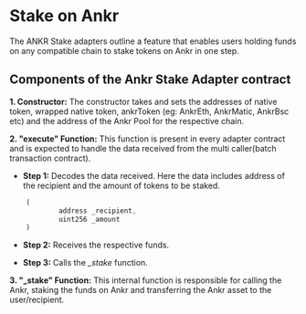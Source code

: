 # Stake on Ankr

The ANKR Stake adapters outline a feature that enables users holding funds on any compatible chain to stake tokens on Ankr in one step.

## Components of the Ankr Stake Adapter contract

**1. Constructor:** The constructor takes and sets the addresses of native token, wrapped native token, ankrToken (eg: AnkrEth, AnkrMatic, AnkrBsc etc) and the address of the Ankr Pool for the respective chain.

**2. "execute" Function:** This function is present in every adapter contract and is expected to handle the data received from the multi caller(batch transaction contract).

- **Step 1:** Decodes the data received. Here the data includes address of the recipient and the amount of tokens to be staked.

```javascript
    (         
            address _recipient, 
            uint256 _amount
    )
```

- **Step 2:** Receives the respective funds.

- **Step 3:** Calls the *_stake* function.

**3. "_stake" Function:** This internal function is responsible for calling the Ankr, staking the funds on Ankr and transferring the Ankr asset to the user/recipient.
